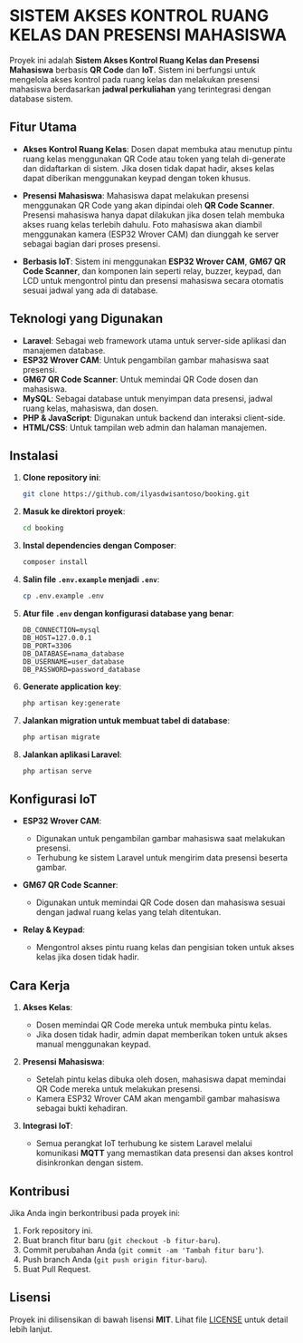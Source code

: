 
# SISTEM AKSES KONTROL RUANG KELAS DAN PRESENSI MAHASISWA

Proyek ini adalah **Sistem Akses Kontrol Ruang Kelas dan Presensi Mahasiswa** berbasis **QR Code** dan **IoT**. Sistem ini berfungsi untuk mengelola akses kontrol pada ruang kelas dan melakukan presensi mahasiswa berdasarkan **jadwal perkuliahan** yang terintegrasi dengan database sistem.

## Fitur Utama

- **Akses Kontrol Ruang Kelas**: Dosen dapat membuka atau menutup pintu ruang kelas menggunakan QR Code atau token yang telah di-generate dan didaftarkan di sistem. Jika dosen tidak dapat hadir, akses kelas dapat diberikan menggunakan keypad dengan token khusus.
  
- **Presensi Mahasiswa**: Mahasiswa dapat melakukan presensi menggunakan QR Code yang akan dipindai oleh **QR Code Scanner**. Presensi mahasiswa hanya dapat dilakukan jika dosen telah membuka akses ruang kelas terlebih dahulu. Foto mahasiswa akan diambil menggunakan kamera (ESP32 Wrover CAM) dan diunggah ke server sebagai bagian dari proses presensi.

- **Berbasis IoT**: Sistem ini menggunakan **ESP32 Wrover CAM**, **GM67 QR Code Scanner**, dan komponen lain seperti relay, buzzer, keypad, dan LCD untuk mengontrol pintu dan presensi mahasiswa secara otomatis sesuai jadwal yang ada di database.

## Teknologi yang Digunakan

- **Laravel**: Sebagai web framework utama untuk server-side aplikasi dan manajemen database.
- **ESP32 Wrover CAM**: Untuk pengambilan gambar mahasiswa saat presensi.
- **GM67 QR Code Scanner**: Untuk memindai QR Code dosen dan mahasiswa.
- **MySQL**: Sebagai database untuk menyimpan data presensi, jadwal ruang kelas, mahasiswa, dan dosen.
- **PHP & JavaScript**: Digunakan untuk backend dan interaksi client-side.
- **HTML/CSS**: Untuk tampilan web admin dan halaman manajemen.

## Instalasi

1. **Clone repository ini**:
   ```bash
   git clone https://github.com/ilyasdwisantoso/booking.git
   ```

2. **Masuk ke direktori proyek**:
   ```bash
   cd booking
   ```

3. **Instal dependencies dengan Composer**:
   ```bash
   composer install
   ```

4. **Salin file `.env.example` menjadi `.env`**:
   ```bash
   cp .env.example .env
   ```

5. **Atur file `.env` dengan konfigurasi database yang benar**:
   ```plaintext
   DB_CONNECTION=mysql
   DB_HOST=127.0.0.1
   DB_PORT=3306
   DB_DATABASE=nama_database
   DB_USERNAME=user_database
   DB_PASSWORD=password_database
   ```

6. **Generate application key**:
   ```bash
   php artisan key:generate
   ```

7. **Jalankan migration untuk membuat tabel di database**:
   ```bash
   php artisan migrate
   ```

8. **Jalankan aplikasi Laravel**:
   ```bash
   php artisan serve
   ```

## Konfigurasi IoT

- **ESP32 Wrover CAM**:
  - Digunakan untuk pengambilan gambar mahasiswa saat melakukan presensi.
  - Terhubung ke sistem Laravel untuk mengirim data presensi beserta gambar.
  
- **GM67 QR Code Scanner**:
  - Digunakan untuk memindai QR Code dosen dan mahasiswa sesuai dengan jadwal ruang kelas yang telah ditentukan.

- **Relay & Keypad**:
  - Mengontrol akses pintu ruang kelas dan pengisian token untuk akses kelas jika dosen tidak hadir.

## Cara Kerja

1. **Akses Kelas**:
   - Dosen memindai QR Code mereka untuk membuka pintu kelas.
   - Jika dosen tidak hadir, admin dapat memberikan token untuk akses manual menggunakan keypad.

2. **Presensi Mahasiswa**:
   - Setelah pintu kelas dibuka oleh dosen, mahasiswa dapat memindai QR Code mereka untuk melakukan presensi.
   - Kamera ESP32 Wrover CAM akan mengambil gambar mahasiswa sebagai bukti kehadiran.

3. **Integrasi IoT**:
   - Semua perangkat IoT terhubung ke sistem Laravel melalui komunikasi **MQTT** yang memastikan data presensi dan akses kontrol disinkronkan dengan sistem.

## Kontribusi

Jika Anda ingin berkontribusi pada proyek ini:
1. Fork repository ini.
2. Buat branch fitur baru (`git checkout -b fitur-baru`).
3. Commit perubahan Anda (`git commit -am 'Tambah fitur baru'`).
4. Push branch Anda (`git push origin fitur-baru`).
5. Buat Pull Request.

## Lisensi

Proyek ini dilisensikan di bawah lisensi **MIT**. Lihat file [LICENSE](LICENSE) untuk detail lebih lanjut.
